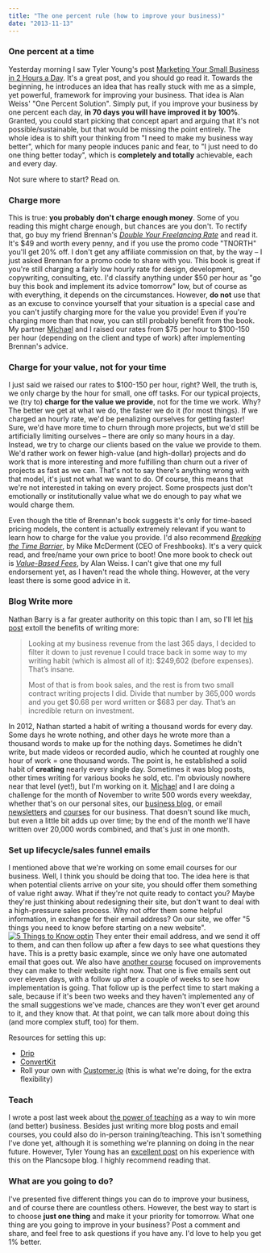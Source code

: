 ```yaml
---
title: "The one percent rule (how to improve your business)"
date: "2013-11-13"
---
```


### One percent at a time

Yesterday morning I saw Tyler Young's post [Marketing Your Small Business in 2 Hours a Day](http://conversioninsights.net/marketing-small-business-2-hours-a-day/ "Marketing Your Small Business in 2 Hours a Day"). It's a great post, and you should go read it. Towards the beginning, he introduces an idea that has really stuck with me as a simple, yet powerful, framework for improving your business. That idea is Alan Weiss' "One Percent Solution". Simply put, if you improve your business by one percent each day, **in 70 days you will have improved it by 100%**. Granted, you could start picking that concept apart and arguing that it's not possible/sustainable, but that would be missing the point entirely. The whole idea is to shift your thinking from "I need to make my business way better", which for many people induces panic and fear, to "I just need to do one thing better today", which is **completely and totally** achievable, each and every day.

Not sure where to start? Read on.

### Charge more

This is true: **you probably don't charge enough money**. Some of you reading this might charge enough, but chances are you don't. To rectify that, go buy my friend Brennan's [_Double Your Freelancing Rate_](http://doubleyourfreelancingrate.com/ "Double Your Freelancing Rate") and read it. It's $49 and worth every penny, and if you use the promo code "TNORTH" you'll get 20% off. I don't get any affiliate commission on that, by the way – I just asked Brennan for a promo code to share with you. This book is great if you're still charging a fairly low hourly rate for design, development, copywriting, consulting, etc. I'd classify anything under $50 per hour as "go buy this book and implement its advice tomorrow" low, but of course as with everything, it depends on the circumstances. However, **do not** use that as an excuse to convince yourself that your situation is a special case and you can't justify charging more for the value you provide! Even if you're charging more than that now, you can still probably benefit from the book. My partner [Michael](http://elsteele.com "Michael's blog") and I raised our rates from $75 per hour to $100-150 per hour (depending on the client and type of work) after implementing Brennan's advice.

### Charge for your value, not for your time

I just said we raised our rates to $100-150 per hour, right? Well, the truth is, we only charge by the hour for small, one off tasks. For our typical projects, we (try to) **charge for the value we provide**, not for the time we work. Why? The better we get at what we do, the faster we do it (for most things). If we charged an hourly rate, we'd be penalizing ourselves for getting faster! Sure, we'd have more time to churn through more projects, but we'd still be artificially limiting ourselves – there are only so many hours in a day. Instead, we try to charge our clients based on the value we provide to them. We'd rather work on fewer high-value (and high-dollar) projects and do work that is more interesting and more fulfilling than churn out a river of projects as fast as we can. That's not to say there's anything wrong with that model, it's just not what we want to do. Of course, this means that we're not interested in taking on every project. Some prospects just don't emotionally or institutionally value what we do enough to pay what we would charge them.

Even though the title of Brennan's book suggests it's only for time-based pricing models, the content is actually extremely relevant if you want to learn how to charge for the value you provide. I'd also recommend [_Breaking the Time Barrier_](http://breakingthetimebarrier.freshbooks.com/ "Breaking the Time Barrier"), by Mike McDerment (CEO of Freshbooks). It's a very quick read, and free/name your own price to boot! One more book to check out is [_Value-Based Fees_](http://www.amazon.com/gp/product/B0062O8UBY/ref=as_li_ss_tl?ie=UTF8&camp=1789&creative=390957&creativeASIN=B0062O8UBY&linkCode=as2&tag=travinorth-20 "Value-Based Fees on Amazon"), by Alan Weiss. I can't give that one my full endorsement yet, as I haven't read the whole thing. However, at the very least there is some good advice in it.

### Blog Write more

Nathan Barry is a far greater authority on this topic than I am, so I'll let [his post](http://nathanbarry.com/365/ "Three Hundred Sixty Five") extoll the benefits of writing more:

> Looking at my business revenue from the last 365 days, I decided to filter it down to just revenue I could trace back in some way to my writing habit (which is almost all of it): $249,602 (before expenses). That’s insane.
> 
> Most of that is from book sales, and the rest is from two small contract writing projects I did. Divide that number by 365,000 words and you get $0.68 per word written or $683 per day. That’s an incredible return on investment.

In 2012, Nathan started a habit of writing a thousand words for every day. Some days he wrote nothing, and other days he wrote more than a thousand words to make up for the nothing days. Sometimes he didn't write, but made videos or recorded audio, which he counted at roughly one hour of work = one thousand words. The point is, he established a solid habit of **creating** nearly every single day. Sometimes it was blog posts, other times writing for various books he sold, etc. I'm obviously nowhere near that level (yet!), but I'm working on it. [Michael](http://elsteele.com "El Steele") and I are doing a challenge for the month of November to write 500 words every weekday, whether that's on our personal sites, our [business blog](http://brightagency.net/blog "The Bright Agency blog"), or email [newsletters](http://brightagency.net/newsletter "The Bright Agency newsletter") and [courses](http://brightagency.net/optimization-course/ "Conversion Optimization Course") for our business. That doesn't sound like much, but even a little bit adds up over time; by the end of the month we'll have written over 20,000 words combined, and that's just in one month.

### Set up lifecycle/sales funnel emails

I mentioned above that we're working on some email courses for our business. Well, I think you should be doing that too. The idea here is that when potential clients arrive on your site, you should offer them something of value right away. What if they're not quite ready to contact you? Maybe they're just thinking about redesigning their site, but don't want to deal with a high-pressure sales process. Why not offer them some helpful information, in exchange for their email address? On our site, we offer "5 things you need to know before starting on a new website". [![5 Things to Know optin](images/2013-11-13-at-2.16-PM-279x300.png)](http://travisnorthcutt.com/wp-content/uploads/2013/11/2013-11-13-at-2.16-PM.png) They enter their email address, and we send it off to them, and can then follow up after a few days to see what questions they have. This is a pretty basic example, since we only have one automated email that goes out. We also have [another course](http://brightagency.net/optimization-course/ "Optimization Course") focused on improvements they can make to their website right now. That one is five emails sent out over eleven days, with a follow up after a couple of weeks to see how implementation is going. That follow up is the perfect time to start making a sale, because if it's been two weeks and they haven't implemented any of the small suggestions we've made, chances are they won't ever get around to it, and they know that. At that point, we can talk more about doing this (and more complex stuff, too) for them.

Resources for setting this up:

- [Drip](https://www.getdrip.com/ "Drip")
- [ConvertKit](https://convertkit.com/ "ConvertKit")
- Roll your own with [Customer.io](http://customer.io "Customer.io") (this is what we're doing, for the extra flexibility)

### Teach

I wrote a post last week about [the power of teaching](http://travisnorthcutt.com/the-power-of-teaching/ "The Power of Teaching") as a way to win more (and better) business. Besides just writing more blog posts and email courses, you could also do in-person training/teaching. This isn't something I've done yet, although it is something we're planning on doing in the near future. However, Tyler Young has an [excellent post](http://planscope.io/blog/how-i-made-312-50-an-hour-teaching-local-business-owners/ "Teaching business owners") on his experience with this on the Plancsope blog. I highly recommend reading that.

### What are you going to do?

I've presented five different things you can do to improve your business, and of course there are countless others. However, the best way to start is to choose **just one thing** and make it your priority for tomorrow. What one thing are you going to improve in your business? Post a comment and share, and feel free to ask questions if you have any. I'd love to help you get 1% better.
